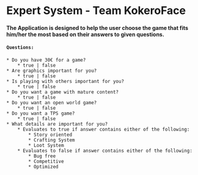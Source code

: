 # Expert System - Team KokeroFace

#### The Application is designed to help the user choose the game that fits him/her the most based on their answers to given questions.

#### `Questions:`
```
* Do you have 30€ for a game?
    * true | false
* Are graphics important for you?
    * true | false
* Is playing with others important for you?
    * true | false
* Do you want a game with mature content?
    * true | false
* Do you want an open world game?
    * true | false
* Do you want a TPS game?
    * true | false
* What details are important for you?
    * Evaluates to true if answer contains either of the following:
        * Story oriented
        * Crafting System
        * Loot System
    * Evaluates to false if answer contains either of the following:
        * Bug free
        * Competitive
        * Optimized
```